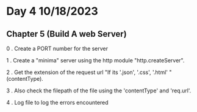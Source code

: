 # Day 4 10/18/2023

## Chapter 5 (Build A web Server)

0 . Create a PORT number for the server

1 . Create a "minima" server using the http module "http.createServer".

2 . Get the extension of the request url "If its '.json', '.css', '.html' " (contentType).

3 . Also check the filepath of the file using the 'contentType' and 'req.url'.

4 . Log file to log the errors encountered
